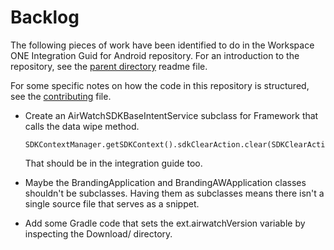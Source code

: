# Backlog
The following pieces of work have been identified to do in the Workspace ONE
Integration Guid for Android repository. For an introduction to the repository,
see the [parent directory](..) readme file.

For some specific notes on how the code in this repository is structured, see
the [contributing](contributing.md) file.

-   Create an AirWatchSDKBaseIntentService subclass for Framework that calls the
    data wipe method.

        SDKContextManager.getSDKContext().sdkClearAction.clear(SDKClearAction.Type.ALL)
    
    That should be in the integration guide too.

-   Maybe the BrandingApplication and BrandingAWApplication classes shouldn't be
    subclasses. Having them as subclasses means there isn't a single source file
    that serves as a snippet.

-   Add some Gradle code that sets the ext.airwatchVersion variable by
    inspecting the Download/ directory.